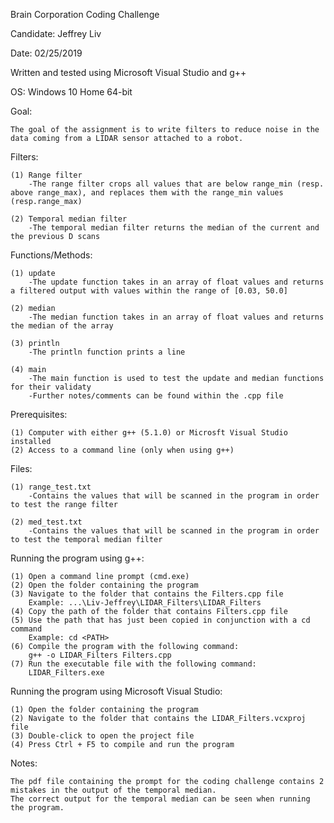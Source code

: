 Brain Corporation Coding Challenge

Candidate: Jeffrey Liv

Date: 02/25/2019

Written and tested using Microsoft Visual Studio and g++

OS: Windows 10 Home 64-bit

Goal: 
	
	The goal of the assignment is to write filters to reduce noise in the data coming from a LIDAR sensor attached to a robot. 

Filters:
	
	(1) Range filter
		-The range filter crops all values that are below range_min (resp. above range_max), and replaces them with the range_min values (resp.range_max)
	
	(2) Temporal median filter
		-The temporal median filter returns the median of the current and the previous D scans

Functions/Methods:
	
	(1) update
		-The update function takes in an array of float values and returns a filtered output with values within the range of [0.03, 50.0]
	
	(2) median
		-The median function takes in an array of float values and returns the median of the array

	(3) println
		-The println function prints a line

	(4) main
		-The main function is used to test the update and median functions for their validaty
		-Further notes/comments can be found within the .cpp file

Prerequisites:
	
	(1) Computer with either g++ (5.1.0) or Microsft Visual Studio installed
	(2) Access to a command line (only when using g++)

Files:
	
	(1) range_test.txt
		-Contains the values that will be scanned in the program in order to test the range filter

	(2) med_test.txt
		-Contains the values that will be scanned in the program in order to test the temporal median filter

Running the program using g++:
	
	(1) Open a command line prompt (cmd.exe)
	(2) Open the folder containing the program
	(3) Navigate to the folder that contains the Filters.cpp file
		Example: ...\Liv-Jeffrey\LIDAR_Filters\LIDAR_Filters
	(4) Copy the path of the folder that contains Filters.cpp file
	(5) Use the path that has just been copied in conjunction with a cd command
		Example: cd <PATH>
	(6) Compile the program with the following command:
		g++ -o LIDAR_Filters Filters.cpp
	(7) Run the executable file with the following command:
		LIDAR_Filters.exe

Running the program using Microsoft Visual Studio:
	
	(1) Open the folder containing the program
	(2) Navigate to the folder that contains the LIDAR_Filters.vcxproj file
	(3) Double-click to open the project file
	(4) Press Ctrl + F5 to compile and run the program

Notes: 
	
	The pdf file containing the prompt for the coding challenge contains 2 mistakes in the output of the temporal median. 
	The correct output for the temporal median can be seen when running the program. 

